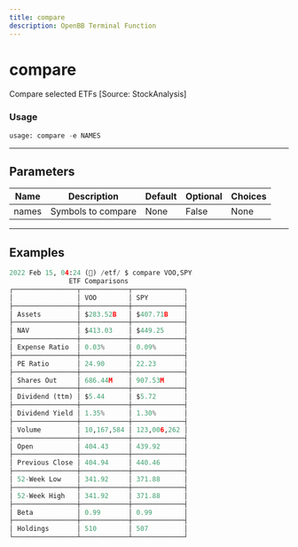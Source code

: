 ```yaml
---
title: compare
description: OpenBB Terminal Function
---
```


# compare

Compare selected ETFs [Source: StockAnalysis]
### Usage 
```python
usage: compare -e NAMES
```
---
## Parameters
| Name | Description | Default | Optional | Choices |
| ---- | ----------- | ------- | -------- | ------- |
| names | Symbols to compare | None | False | None |
---
## Examples
```python
2022 Feb 15, 04:24 (🦋) /etf/ $ compare VOO,SPY
               ETF Comparisons
┌────────────────┬────────────┬─────────────┐
│                │ VOO        │ SPY         │
├────────────────┼────────────┼─────────────┤
│ Assets         │ $283.52B   │ $407.71B    │
├────────────────┼────────────┼─────────────┤
│ NAV            │ $413.03    │ $449.25     │
├────────────────┼────────────┼─────────────┤
│ Expense Ratio  │ 0.03%      │ 0.09%       │
├────────────────┼────────────┼─────────────┤
│ PE Ratio       │ 24.90      │ 22.23       │
├────────────────┼────────────┼─────────────┤
│ Shares Out     │ 686.44M    │ 907.53M     │
├────────────────┼────────────┼─────────────┤
│ Dividend (ttm) │ $5.44      │ $5.72       │
├────────────────┼────────────┼─────────────┤
│ Dividend Yield │ 1.35%      │ 1.30%       │
├────────────────┼────────────┼─────────────┤
│ Volume         │ 10,167,584 │ 123,006,262 │
├────────────────┼────────────┼─────────────┤
│ Open           │ 404.43     │ 439.92      │
├────────────────┼────────────┼─────────────┤
│ Previous Close │ 404.94     │ 440.46      │
├────────────────┼────────────┼─────────────┤
│ 52-Week Low    │ 341.92     │ 371.88      │
├────────────────┼────────────┼─────────────┤
│ 52-Week High   │ 341.92     │ 371.88      │
├────────────────┼────────────┼─────────────┤
│ Beta           │ 0.99       │ 0.99        │
├────────────────┼────────────┼─────────────┤
│ Holdings       │ 510        │ 507         │
└────────────────┴────────────┴─────────────┘
```
